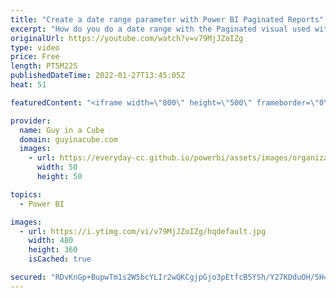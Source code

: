 ```yaml
---
title: "Create a date range parameter with Power BI Paginated Reports"
excerpt: "How do you do a date range with the Paginated visual used with Power BI Paginated Reports? Adam shows you how to get a date range going without passing every day's value within the range.  Create and use the paginated report visual https://docs.microsoft.com/power-bi/visuals/paginated-report-visual"
originalUrl: https://youtube.com/watch?v=v79MjJZoIZg
type: video
price: Free
length: PT5M22S
publishedDateTime: 2022-01-27T13:45:05Z
heat: 51

featuredContent: "<iframe width=\"800\" height=\"500\" frameborder=\"0\" src=\"https://www.youtube.com/embed/v79MjJZoIZg\" allow=\"accelerometer; autoplay; encrypted-media; gyroscope; picture-in-picture\" allowfullscreen></iframe>"

provider:
  name: Guy in a Cube
  domain: guyinacube.com
  images:
    - url: https://everyday-cc.github.io/powerbi/assets/images/organizations/guyinacube.com-50x50.jpg
      width: 50
      height: 50

topics:
  - Power BI

images:
  - url: https://i.ytimg.com/vi/v79MjJZoIZg/hqdefault.jpg
    width: 480
    height: 360
    isCached: true

secured: "RDvKnGp+BupwTm1s2W5bcYLIr2wQKCgjpGjo3pEtfcB5YSh/Y27KDduOH/5H4A01zHqW5aEchpLtcGmLbKjA46NnqVU3mFgBfyQE7WgFJKv8D7XZg+drGX/awoAXzsgNoHvd3IrMuJBWoPz1d2k3jXBld9XWLCg6UMi2f30/CV8kmSMa8AlXFq9HtNBo0b90vZ5tW9o4Iy6BAsRbdDukOTs9VCWG61TZQ3XWz3Dgcz1IqK4VMKqQCP3ZZzqfA+BnvrSlj7Jy8vYxgmwR/TYJYv5F7uCRYmGNvGCV5V6U83DxjMkpHbpLmfHLQWnTPBXXJOwkIiyNYDtz9COjTeakaiKdxmSyrFI9Ahain1XaXLTKyh3Da5r0cT++2W50+I3YlDLwE34QidRR1vSYoyeTnpFwD1/urAissrakexZ8WMQ=;8hf7Jym4nq8xyAbkL+tQOg=="
---
```


